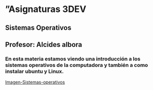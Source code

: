 # ”Asignaturas 3DEV

## Sistemas Operativos 

## Profesor: Alcides albora 

### En esta materia estamos viendo una introducción a los sistemas operativos de la computadora y también a como instalar ubuntu y Linux.

[Imagen-Sistemas-operativos](../Assets/Sistemas%20operativos.jpg)

